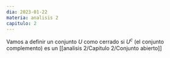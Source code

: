 ```yaml
---
dia: 2023-01-22
materia: analisis 2
capitulo: 2
---
```

Vamos a definir un conjunto $U$ como cerrado si $U^c$ (el conjunto complemento) es un [[analisis 2/Capitulo 2/Conjunto abierto]]